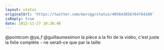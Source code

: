 ```yaml
---
layout: status
originalUrl: 'https://twitter.com/marcgg/status/405643856764764160'
isReply: true
date: 2013-11-27 10:26:46
---
```


@pointcom @ya_f @guillaumesimon la pièce a la fin de la vidéo, c'est juste la folie complète - ne serait-ce que par la taille
